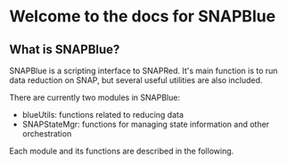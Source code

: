 # Welcome to the docs for SNAPBlue

## What is SNAPBlue?

SNAPBlue is a scripting interface to SNAPRed. It's main function is to run data reduction on SNAP, but several useful utilities are also included.

There are currently two modules in SNAPBlue: 

* blueUtils: functions related to reducing data 
* SNAPStateMgr: functions for managing state information and other orchestration

Each module and its functions are described in the following.

```{tableofcontents}
```
